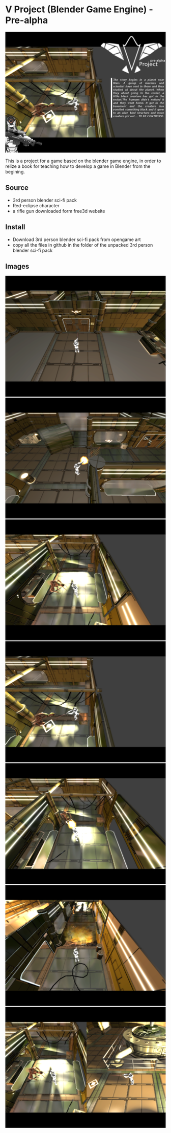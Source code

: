 # V Project (Blender Game Engine) - Pre-alpha
![images](https://raw.githubusercontent.com/shashex/vproject-blender-game-/master/story.png)

This is a project for a game based on the blender game engine, in order to relize a book for teaching how to develop a game in Blender from the begining.

## Source
- 3rd person blender sci-fi pack
- Red-eclipse character
- a rifle gun downloaded form free3d website

## Install

- Download 3rd person blender sci-fi pack from opengame art
- copy all the files in github in the folder of the unpacked 3rd person blender sci-fi pack

## Images
![images](https://raw.githubusercontent.com/shashex/vproject-blender-game-/master/0.png)
![images](https://raw.githubusercontent.com/shashex/vproject-blender-game-/master/1.png)
![images](https://raw.githubusercontent.com/shashex/vproject-blender-game-/master/6.png)
![images](https://raw.githubusercontent.com/shashex/vproject-blender-game-/master/8.png)
![images](https://raw.githubusercontent.com/shashex/vproject-blender-game-/master/10.png)
![images](https://raw.githubusercontent.com/shashex/vproject-blender-game-/master/11.png)
![images](https://raw.githubusercontent.com/shashex/vproject-blender-game-/master/dual.png)
